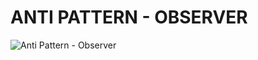 # ANTI PATTERN - OBSERVER

![Anti Pattern - Observer](https://github.com/pabloo-cunha/bertoti/assets/111435624/6f218888-28bf-4a78-9b22-fe5540a68379)
